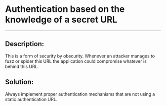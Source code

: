 # Authentication based on the knowledge of a secret URL
-------

## Description:

This is a form of security by obscurity. Whenever an attacker manages to fuzz or spider
this URL the application could compromise whatever is behind this URL.

## Solution:

Always implement proper authentication mechanisms that are not using a static authentication URL.
